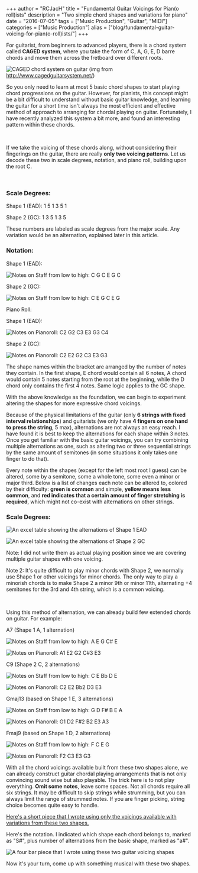 +++
author = "RCJacH"
title =  "Fundamental Guitar Voicings for Pian(o roll)ists"
description = "Two simple chord shapes and variations for piano"
date = "2016-07-05"
tags = ["Music Production", "Guitar", "MIDI"]
categories = ["Music Production"]
alias = ["blog/fundamental-guitar-voicing-for-pian(o-roll)ists/"]
+++

For guitarist, from beginners to advanced players, there is a chord system called **CAGED system**, where you take the form of C, A, G, E, D barre chords and move them across the fretboard over different roots. 

![CAGED chord system on guitar](http://cagedguitarsystem.net/wp-content/uploads/2007/12/example1.gif)
(img from http://www.cagedguitarsystem.net/)

So you only need to learn at most 5 basic chord shapes to start playing chord progressions on the guitar. However, for pianists, this concept might be a bit difficult to understand without basic guitar knowledge, and learning the guitar for a short time isn't always the most efficient and effective method of approach to arranging for chordal playing on guitar. Fortunately, I have recently analyzed this system a bit more, and found an interesting pattern within these chords.

<br>

If we take the voicing of these chords along, without considering their fingerings on the guitar, there are really **only two voicing patterns**. Let us decode these two in scale degrees, notation, and piano roll, building upon the root C.

<br>

### Scale Degrees:

Shape 1 (EAD): 1 5 1 3 5 1  

Shape 2 (GC): 1 3 5 1 3 5



These numbers are labeled as scale degrees from the major scale. Any variation would be an alternation, explained later in this article.



### Notation:

Shape 1 (EAD):

![Notes on Staff from low to high: C G C E G C](https://cloud.githubusercontent.com/assets/12930244/16585719/cbf25e8c-42f4-11e6-8b3d-92517b905850.png)

Shape 2 (GC): 

![Notes on Staff from low to high: C E G C E G](https://cloud.githubusercontent.com/assets/12930244/16585727/cc648f02-42f4-11e6-9784-22c9cd1ac81b.png)


Piano Roll:

Shape 1 (EAD): 

![Notes on Pianoroll: C2 G2 C3 E3 G3 C4](https://cloud.githubusercontent.com/assets/12930244/16585724/cc4e50a2-42f4-11e6-9a43-89604728dbc1.png)

Shape 2 (GC):  

![Notes on Pianoroll: C2 E2 G2 C3 E3 G3](https://cloud.githubusercontent.com/assets/12930244/16585729/cc880720-42f4-11e6-8ef6-d83da78eae55.png)



The shape names within the bracket are arranged by the number of notes they contain. In the first shape, E chord would contain all 6 notes, A chord would contain 5 notes starting from the root at the beginning, while the D chord only contains the first 4 notes. Same logic applies to the GC shape.



With the above knowledge as the foundation, we can begin to experiment altering the shapes for more expressive chord voicings.



Because of the physical limitations of the guitar (only __6 strings with fixed interval relationships__) and guitarists (we only have __4 fingers on one hand to press the string__, 5 max), alternations are not always an easy reach. I have found it is best to keep the alternations for each shape within 3 notes. Once you get familiar with the basic guitar voicings, you can try combining multiple alternations as one, such as altering two or three sequential strings by the same amount of semitones (in some situations it only takes one finger to do that).



Every note within the shapes (except for the left most root I guess) can be altered, some by a semitone, some a whole tone, some even a minor or major third. Below is a list of changes each note can be altered to, colored by their difficulty: **green is common** and simple, **yellow means less common**, and **red indicates that a certain amount of finger stretching is required**, which might not co-exist with alternations on other strings. 



### Scale Degrees:

![An excel table showing the alternations of Shape 1 EAD](https://cloud.githubusercontent.com/assets/12930244/16585723/cc3f0b9c-42f4-11e6-9580-813b31586715.png)

![An excel table showing the alternations of Shape 2 GC](https://cloud.githubusercontent.com/assets/12930244/16585728/cc71f23c-42f4-11e6-9299-65937e56d329.png)

Note: I did not write them as actual playing position since we are covering multiple guitar shapes with one voicing.

Note 2: It's quite difficult to play minor chords with Shape 2, we normally use Shape 1 or other voicings for minor chords. The only way to play a minorish chords is to make Shape 2 a minor 9th or minor 11th, alternating +4 semitones for the 3rd and 4th string, which is a common voicing.

<br>

Using this method of alternation, we can already build few extended chords on guitar. For example:

A7 (Shape 1 A, 1 alternation)

![Notes on Staff from low to high: A E G C# E](https://cloud.githubusercontent.com/assets/12930244/16585718/cbf1a6a4-42f4-11e6-99b3-488d31d53dd7.png)

![Notes on Pianoroll: A1 E2 G2 C#3 E3](https://cloud.githubusercontent.com/assets/12930244/16585721/cbf2d4b6-42f4-11e6-9d88-dd868d190ba0.png)

C9 (Shape 2 C, 2 alternations)

![Notes on Staff from low to high: C E Bb D E](https://cloud.githubusercontent.com/assets/12930244/16585720/cbf2abd0-42f4-11e6-804a-e489edc541a0.png)

![Notes on Pianoroll: C2 E2 Bb2 D3 E3](https://cloud.githubusercontent.com/assets/12930244/16585722/cbf37c40-42f4-11e6-825b-334ec2b33d08.png)

Gmaj13 (based on Shape 1 E, 3 alternations)

![Notes on Staff from low to high: G D F# B E A](https://cloud.githubusercontent.com/assets/12930244/16585730/cca059ba-42f4-11e6-9c9c-2bd12228322c.png)

![Notes on Pianoroll: G1 D2 F#2 B2 E3 A3](https://cloud.githubusercontent.com/assets/12930244/16585731/ccade436-42f4-11e6-9249-7f0fead98bce.png)

Fmaj9 (based on Shape 1 D, 2 alternations)

![Notes on Staff from low to high: F C E G](https://cloud.githubusercontent.com/assets/12930244/16585725/cc57c326-42f4-11e6-9758-f6fd6e2c172f.png)

![Notes on Pianoroll: F2 C3 E3 G3](https://cloud.githubusercontent.com/assets/12930244/16585726/cc5d63b2-42f4-11e6-8e57-16a83e0b333e.png)

With all the chord voicings available built from these two shapes alone, we can already construct guitar chordal playing arrangements that is not only convincing sound wise but also playable. The trick here is to not play everything. **Omit some notes**, leave some spaces. Not all chords require all six strings. It may be difficult to skip strings while strumming, but you can always limit the range of strummed notes. If you are finger picking, string choice becomes quite easy to handle.



[Here's a short piece that I wrote using only the voicings available with variations from these two shapes.](http://rcjach.lofter.com/post/1d452e62_b9431ce)


Here's the notation. I indicated which shape each chord belongs to, marked as "S#", plus number of alternations from the basic shape, marked as "a#".

![A four bar piece that I wrote using these two guitar voicing shapes](https://cloud.githubusercontent.com/assets/12930244/16586125/d3dd27d8-42f6-11e6-9ff4-3d0315a60103.png)

Now it's your turn, come up with something musical with these two shapes.
